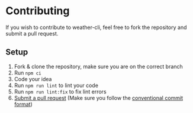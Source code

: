 # Contributing
If you wish to contribute to weather-cli, feel free to fork the repository and submit a pull request.

## Setup

1. Fork & clone the repository, make sure you are on the correct branch
2. Run `npm ci`
3. Code your idea
4. Run `npm run lint` to lint your code
5. Run `npm run lint:fix` to fix lint errors
6. [Submit a pull request](https://github.com/suptower/weather-cli/compare) (Make sure you follow the [conventional commit format](https://www.conventionalcommits.org/en/v1.0.0/))